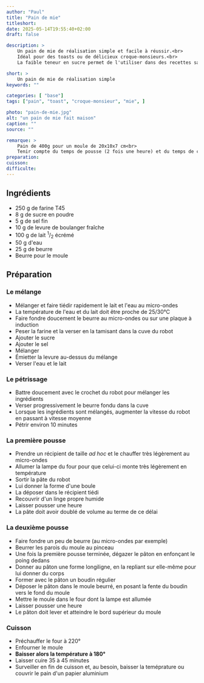```yaml
---
author: "Paul"
title: "Pain de mie"
titleshort:
date: 2025-05-14T19:55:40+02:00
draft: false

description: >
    Un pain de mie de réalisation simple et facile à réussir.<br>
    Idéal pour des toasts ou de délicieux croque-monsieurs.<br>
    La faible teneur en sucre permet de l'utiliser dans des recettes salées.

short: >
    Un pain de mie de réalisation simple
keywords: ""

categories: [ "base"]
tags: ["pain", "toast", "croque-monsieur", "mie", ]

photo: "pain-de-mie.jpg"
alt: "un pain de mie fait maison"
caption: ""
source: ""

remarque: >
    Pain de 400g pour un moule de 20x10x7 cm<br>
    Tenir compte du temps de pousse (2 fois une heure) et du temps de cuisson (45 minutes)
preparation: 
cuisson: 
difficulte:
---
```



## Ingrédients
- 250 g de farine T45
- 8 g de sucre en poudre
- 5 g de sel fin 
- 10 g de levure de boulanger fraîche
- 100 g de lait <sup>1</sup>/<sub>2</sub> écrémé
- 50 g d'eau
- 25 g de beurre
- Beurre pour le moule
## Préparation
### Le mélange
- Mélanger et faire tiédir rapidement le lait et l'eau au micro-ondes
- La température de l'eau et du lait doit être proche de 25/30°C
- Faire fondre doucement le beurre au micro-ondes ou sur une plaque à induction
- Peser la farine et la verser en la tamisant dans la cuve du robot
- Ajouter le sucre
- Ajouter le sel
- Mélanger
- Émietter la levure au-dessus du mélange
- Verser l'eau et le lait
### Le pétrissage
- Battre doucement avec le crochet du robot pour mélanger les ingrédients
- Verser progressivement le beurre fondu dans la cuve
- Lorsque les ingrédients sont mélangés, augmenter la vitesse du robot en passant à vitesse moyenne
- Pétrir environ 10 minutes
### La première pousse
- Prendre un récipient de taille *ad hoc* et le chauffer très légèrement au micro-ondes
- Allumer la lampe du four pour que celui-ci monte très légèrement en température
- Sortir la pâte du robot
- Lui donner la forme d'une boule
- La déposer dans le récipient tiédi
- Recouvrir d'un linge propre humide
- Laisser pousser une heure
- La pâte doit avoir doublé de volume au terme de ce délai

### La deuxième pousse
- Faire fondre un peu de beurre (au micro-ondes par exemple)
- Beurrer les parois du moule au pinceau
- Une fois la première pousse terminée, dégazer le pâton en enfonçant le poing dedans
- Donner au pâton une forme longiligne, en la repliant sur elle-même pour lui donner du corps
- Former avec le pâton un boudin régulier
- Déposer le pâton dans le moule beurré, en posant la fente du boudin vers le fond du moule
- Mettre le moule dans le four dont la lampe est allumée
- Laisser pousser une heure
- Le pâton doit lever et atteindre le bord supérieur du moule

### Cuisson
- Préchauffer le four à 220°
- Enfourner le moule
- **Baisser alors la température à 180°**
- Laisser cuire 35 à 45 minutes
- Surveiller en fin de cuisson et, au besoin, baisser la teméprature ou couvrir le pain d'un papier aluminium